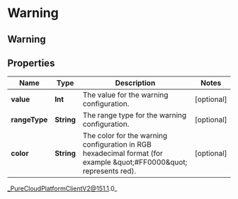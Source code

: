 # Warning

## Warning

## Properties

|Name | Type | Description | Notes|
|------------ | ------------- | ------------- | -------------|
| **value** | **Int** | The value for the warning configuration. | [optional] |
| **rangeType** | **String** | The range type for the warning configuration. | [optional] |
| **color** | **String** | The color for the warning configuration in RGB hexadecimal format (for example \&quot;#FF0000\&quot; represents red). | [optional] |



_PureCloudPlatformClientV2@151.1.0_
